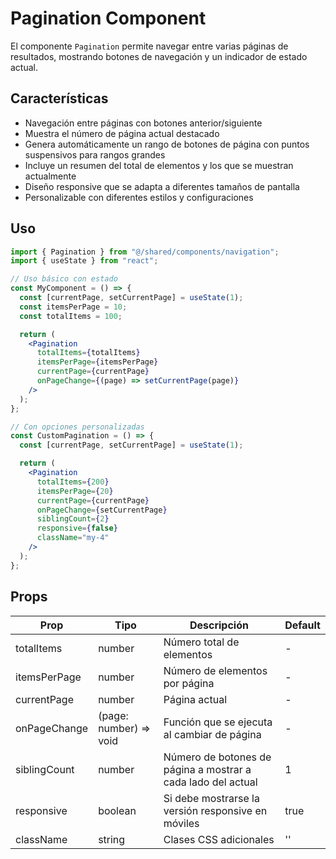 # Pagination Component

El componente `Pagination` permite navegar entre varias páginas de resultados, mostrando botones de navegación y un indicador de estado actual.

## Características

- Navegación entre páginas con botones anterior/siguiente
- Muestra el número de página actual destacado
- Genera automáticamente un rango de botones de página con puntos suspensivos para rangos grandes
- Incluye un resumen del total de elementos y los que se muestran actualmente
- Diseño responsive que se adapta a diferentes tamaños de pantalla
- Personalizable con diferentes estilos y configuraciones

## Uso

```jsx
import { Pagination } from "@/shared/components/navigation";
import { useState } from "react";

// Uso básico con estado
const MyComponent = () => {
  const [currentPage, setCurrentPage] = useState(1);
  const itemsPerPage = 10;
  const totalItems = 100;

  return (
    <Pagination
      totalItems={totalItems}
      itemsPerPage={itemsPerPage}
      currentPage={currentPage}
      onPageChange={(page) => setCurrentPage(page)}
    />
  );
};

// Con opciones personalizadas
const CustomPagination = () => {
  const [currentPage, setCurrentPage] = useState(1);

  return (
    <Pagination
      totalItems={200}
      itemsPerPage={20}
      currentPage={currentPage}
      onPageChange={setCurrentPage}
      siblingCount={2}
      responsive={false}
      className="my-4"
    />
  );
};
```

## Props

| Prop         | Tipo                   | Descripción                                                  | Default |
| ------------ | ---------------------- | ------------------------------------------------------------ | ------- |
| totalItems   | number                 | Número total de elementos                                    | -       |
| itemsPerPage | number                 | Número de elementos por página                               | -       |
| currentPage  | number                 | Página actual                                                | -       |
| onPageChange | (page: number) => void | Función que se ejecuta al cambiar de página                  | -       |
| siblingCount | number                 | Número de botones de página a mostrar a cada lado del actual | 1       |
| responsive   | boolean                | Si debe mostrarse la versión responsive en móviles           | true    |
| className    | string                 | Clases CSS adicionales                                       | ''      |
